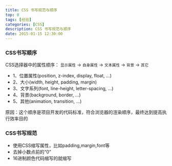 ```yaml
---
title: CSS 书写规范与顺序
top: 0
tags: [经验]
categories: [CSS]
description: CSS 书写规范与顺序
date: 2015-01-15 12:30:00
---
```



### CSS书写顺序

CSS选择器中的属性顺序： `显示属性` -> `自身属性` -> `文本属性` -> `背景` -> `其它`

- 1、位置属性(position, z-index, display, float, …)
- 2、大小(width, height, padding, margin)
- 3、文字系列(font, line-height, letter-spacing, …)
- 4、背景(background, border, …)
- 5、其他(animation, transition, …)

原因：这个顺序是项目开发的代码标准，符合浏览器的渲染顺序，最终达到提高执行效率目的

<!-- more -->


### CSS书写规范

- 使用CSS缩写属性，比如padding,margin,font等
- 去掉小数点前的“0”
- 16进制颜色代码缩写的就缩写
